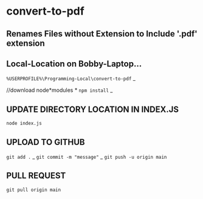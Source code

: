 # convert-to-pdf

## Renames Files without Extension to Include '.pdf' extension

## **Local-Location on Bobby-Laptop...**

`%USERPROFILE%\Programming-Local\convert-to-pdf` \_

//download node*modules * `npm install` \_

## UPDATE DIRECTORY LOCATION IN INDEX.JS

`node index.js`

## **UPLOAD TO GITHUB**

`git add .` _ `git commit -m "message"` _ `git push -u origin main`

## **PULL REQUEST**

`git pull origin main`
